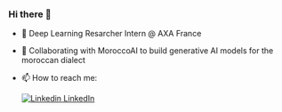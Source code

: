 ### Hi there 👋

<!--
**benhachy/benhachy** is a ✨ _special_ ✨ repository because its `README.md` (this file) appears on your GitHub profile.

Here are some ideas to get you started:

- 🔭 I’m currently working on ...
- 🌱 I’m currently learning ...
- 👯 I’m looking to collaborate on ...
- 🤔 I’m looking for help with ...
- 💬 Ask me about ...
- 📫 How to reach me: ...
- 😄 Pronouns: ...
- ⚡ Fun fact: ...
-->


- 🔭 Deep Learning Resarcher Intern @ AXA France
- 🌱 Collaborating with MoroccoAI to build generative AI models for the moroccan dialect
- 📫 How to reach me:
  
  [![Linkedin](https://i.stack.imgur.com/gVE0j.png) LinkedIn](https://www.linkedin.com/benhachem)
&nbsp;
